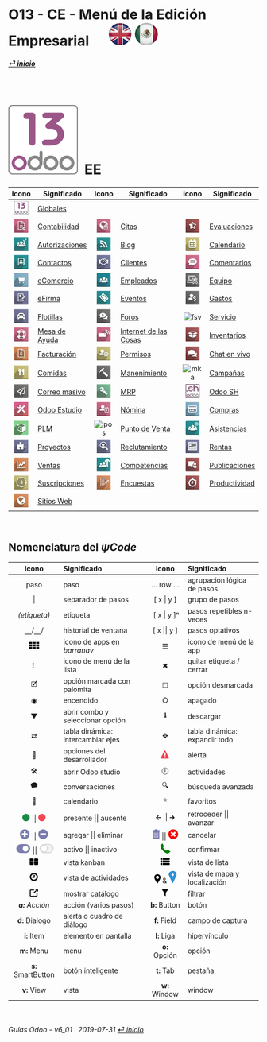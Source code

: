 # O13 - CE - Menú de la Edición Empresarial &nbsp;&nbsp;&nbsp;&nbsp; [ ![en-uk](/doc/img/en-uk_flag_button_small.png)](/en-uk/o13/ee/en-uk-o13-ee-guides-menu.md) [ ![es-mx](/doc/img/es-mx_flag_button_small.png)](/es-mx/o13/ee/es-mx-o13-ee-guides-menu.md)
#### [_&#x23CE; inicio_](/es-mx/es-mx-guides-menu.md)    
  
<br>

# ![o13](/doc/img/odoo13.png) &nbsp;EE
| Icono | Significado | Icono | Significado | Icono | Significado |
| :---: | --- | :---: | --- | :---: | --- |
| ![o13](/doc/img/odoo13.jpg)               | [Globales](/es-mx/o13/ee/o13/es-mx-o13-ee-o13-system_wide-guides.md)          | | | |
| ![acc](/doc/img/account_accountant.jpg)   | [Contabilidad](/es-mx/o13/ee/acc/es-mx-o13-ee-acc-accounting-guides.md)       | ![apt](/doc/img/appointments.jpg)         | [Citas](/es-mx/o13/ee/apt/es-mx-o13-ee-apt-appointments-guides.md)                        | ![apr](/doc/img/hr_appraisal.jpg)         | [Evaluaciones](/es-mx/o13/ee/apr/es-mx-o13-ee-apr-appraisal-guides.md)           |
| ![apv](/doc/img/approval.jpg)             | [Autorizaciones](/es-mx/o13/ee/apv/es-mx-o13-ee-apv-approvals-guides.md)      | ![blg](/doc/img/website_blog.jpg)         | [Blog](/es-mx/o13/ee/blg/es-mx-o13-ee-blg-blog-guides.md)                                 | ![cal](/doc/img/calendar.jpg)             | [Calendario](/es-mx/o13/ee/cal/es-mx-o13-ee-cal-calendar-guides.md)              |
| ![ctc](/doc/img/contacts.jpg)             | [Contactos](/es-mx/o13/ee/ctc/es-mx-o13-ee-ctc-contacts-guides.md)            | ![crm](/doc/img/crm.jpg)                  | [Clientes](/es-mx/o13/ee/crm/es-mx-o13-ee-crm-crm-guides.md)                              | ![dsc](/doc/img/discuss.jpg)              | [Comentarios](/es-mx/o13/ee/dsc/es-mx-o13-ee-dsc-discuss-guides.md)              |
| ![eco](/doc/img/website_sale.jpg)         | [eComercio](/es-mx/o13/ee/eco/es-mx-o13-ee-eco-ecommerce-guides.md)           | ![emp](/doc/img/hr_employees.jpg)         | [Empleados](/es-mx/o13/ee/emp/es-mx-o13-ee-emp-employees-guides.md)                       | ![equ](/doc/img/equipment.jpg)            | [Equipo](/es-mx/o13/ee/equ/es-mx-o13-ee-equ-equipment-guides.md)                 |
| ![esg](/doc/img/website_sign.jpg)         | [eFirma](/es-mx/o13/ee/esg/es-mx-o13-ee-esg-esignature-guides.md)             | ![eve](/doc/img/event.jpg)                | [Eventos](/es-mx/o13/ee/eve/es-mx-o13-ee-eve-events-guides.md)                            | ![exp](/doc/img/hr_expense.jpg)           | [Gastos](/es-mx/o13/ee/exp/es-mx-o13-ee-exp-expenses-guides.md)                  |
| ![flt](/doc/img/fleet.jpg)                | [Flotillas](/es-mx/o13/ee/flt/es-mx-o13-ee-flt-fleet-guides.md)               | ![for](/doc/img/website_forum.jpg)        | [Foros](/es-mx/o13/ee/for/es-mx-o13-ee-for-forum-guides.md)                               | ![fsv](/doc/img/field-service.jpg)        | [Servicio](/es-mx/o13/ee/fsv/es-mx-o13-ee-fsv-field-service-guides.md)           |
| ![hdk](/doc/img/helpdesk.jpg)             | [Mesa de Ayuda](/es-mx/o13/ee/hdk/es-mx-o13-ee-hdk-helpdesk-guides.md)        | ![iot](/doc/img/iot.jpg)                  | [Internet de las Cosas](/es-mx/o13/ee/iot/es-mx-o13-ee-iot-internet_of_things-guides.md)  | ![inv](/doc/img/stock.jpg)                | [Inventarios](/es-mx/o13/ee/inv/es-mx-o13-ee-inv-inventory-guides.md)            |
| ![ivc](/doc/img/account_invoicing.jpg)    | [Facturación](/es-mx/o13/ee/ivc/es-mx-o13-ee-ivc-invoicing-guides.md)         | ![lvs](/doc/img/leaves.jpg)               | [Permisos](/es-mx/o13/ee/lvs/es-mx-o13-ee-lvs-leaves-guides.md)                           | ![lvc](/doc/img/im_livechat.jpg)          | [Chat en vivo](/es-mx/o13/ee/lch/es-mx-o13-ee-lch-live_chat-guides.md)           |
| ![lun](/doc/img/lunch.jpg)                | [Comidas](/es-mx/o13/ee/lun/es-mx-o13-ee-lun-lunch-guides.md)                 | ![mnt](/doc/img/maintenance.jpg)          | [Manenimiento](/es-mx/o13/ee/mnt/es-mx-o13-ee-mnt-maintenance-guides.md)                  | ![mka](/doc/img/marketing-automation.jpg) | [Campañas](/es-mx/o13/ee/mka/es-mx-o13-ee-mka-marketing-automation-guides.md)    |
| ![msm](/doc/img/mass_mailing.jpg)         | [Correo masivo](/es-mx/o13/ee/msm/es-mx-o13-ee-msm-mass-marketing-guides.md)  | ![mrp](/doc/img/mrp.jpg)                  | [MRP](/es-mx/o13/ee/mrp/es-mx-o13-ee-mrp-mrp-guides.md)                                   | ![osh](/doc/img/odoosh.jpg)               | [Odoo SH](/es-mx/o13/ee/osh/es-mx-o13-ee-osh-odoo-sh-guides.md)                  |
| ![stu](/doc/img/web_studio.jpg)           | [Odoo Estudio](/es-mx/o13/ee/stu/es-mx-o13-ee-stu-studio-guides.md)           | ![pyr](/doc/img/hr_payroll.jpg)           | [Nómina](/es-mx/o13/ee/pyr/es-mx-o13-ee-pyr-payroll-guides.md)                            | ![pch](/doc/img/purchase.jpg)             | [Compras](/es-mx/o13/ee/pch/es-mx-o13-ee-pch-purchasing-guides.md)               |
| ![plm](/doc/img/plm.jpg)                  | [PLM](/es-mx/o13/ee/plm/es-mx-o13-ee-plm-plm-guides.md)                       | ![pos](/doc/img/point-of-sale.jpg)        | [Punto de Venta](/es-mx/o13/ee/pos/es-mx-o13-ee-pos-point-of-sale-guides.md)              | ![psc](/doc/img/hr_presence.jpg)          | [Asistencias](/es-mx/o13/ee/psc/es-mx-o13-ee-psc-presence-guides.md)             |
| ![prj](/doc/img/project.jpg)              | [Proyectos](/es-mx/o13/ee/prj/es-mx-o13-ee-prj-projects-guides.md)            | ![rcr](/doc/img/hr_recruitment.jpg)       | [Reclutamiento](/es-mx/o13/ee/rcr/es-mx-o13-ee-rcr-recruitment-guides.md)                 | ![rnt](/doc/img/rental.jpg)               | [Rentas](/es-mx/o13/ee/rnt/es-mx-o13-ee-rnt-rental-guides.md)                    |
| ![sls](/doc/img/sale.jpg)                 | [Ventas](/es-mx/o13/ee/sls/es-mx-o13-ee-sls-sales-guides.md)                  | ![skm](/doc/img/hr_skills.jpg)            | [Competencias](/es-mx/o13/ee/skm/es-mx-o13-ee-skm-skills-guides.md)                       | ![sli](/doc/img/website_slides.jpg)       | [Publicaciones](/es-mx/o13/ee/sli/es-mx-o13-ee-sli-slides-guides.md)             |
| ![sub](/doc/img/sale_subscription.jpg)    | [Suscripciones](/es-mx/o13/ee/sub/es-mx-o13-ee-sub-subscriptions-guides.md)   | ![svy](/doc/img/survey.jpg)               | [Encuestas](/es-mx/o13/ee/svy/es-mx-o13-ee-svy-survey-guides.md)                          | ![tsh](/doc/img/hr_timesheet.jpg)         | [Productividad](/es-mx/o13/ee/tsh/es-mx-o13-ee-tsh-timesheet-guides.md)          |
| ![web](/doc/img/website.jpg)              | [Sitios Web](/es-mx/o13/ee/web/es-mx-o13-ee-web-websites-builder-guides.md)   | | | | |

<br>

## Nomenclatura del _&#x03C8;Code_
[***Sync***]: # (es-mx-guides-menu)  
[***Sync***]: # (es-mx-o13-ce-guides-menu)  

| Icono | Significado | Icono | Significado | 
| :---: | :--- | :---: | :--- |
| paso | paso | &#x2026; row &#x2026; | agrupación lógica de pasos |
| \| | separador de pasos | \[ x \| y ] | grupo de pasos |
| _(etiqueta)_ | etiqueta | &nbsp;\[ x \| y \]&#x207F; | pasos repetibles n-veces |
| &#x23BD;/&#x23BD;/ | historial de ventana | \[ x \|\| y ] | pasos optativos |
| ![apps](/doc/img/apps.png) | icono de apps en _barranav_ | &#x2630; | icono de menú de la app |
| &#x2807; | icono de menú de la lista | &#x2716; | quitar etiqueta / cerrar |
| &#x1F5F9; | opción marcada con palomita | &#x2610; | opción desmarcada |
| &#x25C9; | encendido | &#x2B58; | apagado |
| &#x25BC; | abrir combo y seleccionar opción | **&#x2B73;** | descargar |
| &#x21C4; | tabla dinámica: intercambiar ejes | &#x2725; | tabla dinámica: expandir todo |
| &#x1F41E; | opciones del desarrollador | ![warning](/doc/img/warning.png) | alerta |
| &#x1F6E0; | abrir Odoo studio | &#x1F557; | actividades |
| &#x1F5ED; | conversaciones | &#x1F50D; | búsqueda avanzada |
| &#x1F4C5; | calendario | &#x2B50; | favoritos |
| ![presence_yes](/doc/img/presence_yes.png) \|\| ![presence_no](/doc/img/presence_no.png) | presente \|\| ausente | &#x1F870; \|\| &#x1F872; | retroceder \|\| avanzar |
| ![add](/doc/img/button_add.png) \|\| ![sub](/doc/img/button_sub.png) | agregar \|\| eliminar | ![trashcan](/doc/img/trashcan.png) \|\| ![cancel](/doc/img/cancel.png) | cancelar |
| ![active](/doc/img/active.png) \|\| ![inactive](/doc/img/inactive.png) | activo \|\| inactivo | ![phone_receiver](/doc/img/phone_receiver.png) | confirmar |
| ![view_kanban](/doc/img/view_kanban.png) | vista kanban | ![view_list](/doc/img/view_list.png) | vista de lista |
| ![view_activity](/doc/img/view_activity.png) | vista de actividades | ![view_map](/doc/img/view_map.png) & ![map_location](/doc/img/map_location.png)| vista de mapa y localización |
| ![show_catalog](/doc/img/show_catalog.png) | mostrar catálogo | ![filter](/doc/img/filter.png) | filtrar |
| _**a:** Acción_ | acción (varios pasos) | **b:** Button | botón |
| **d:** Dialogo | alerta o cuadro de diálogo | **f:** Field | campo de captura |
| **i:** Item | elemento en pantalla | **l:** Liga | hipervínculo |
| **m:** Menu | menu | **o:** Opción | opción |
| **s:** SmartButton | botón inteligente | **t:** Tab | pestaña |
| **v:** View | vista | **w:** Window | window |

<br>  
  
###### Guías Odoo - v6_01 &nbsp; 2019-07-31  [_&#x23CE; inicio_](/es-mx/es-mx-guides-menu.md)  
